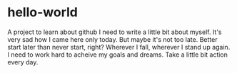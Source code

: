 # hello-world
A project to learn about github
I need to write a little bit about myself. 
It's very sad how I came here only today. 
But maybe it's not too late. 
Better start later than never start, right? 
Wherever I fall, wherever I stand up again.
I need to work hard to acheive my goals and dreams. 
Take a little bit action every day. 
